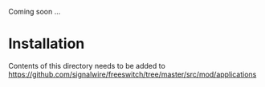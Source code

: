 Coming soon ...

# Installation
Contents of this directory needs to be added to 
https://github.com/signalwire/freeswitch/tree/master/src/mod/applications
